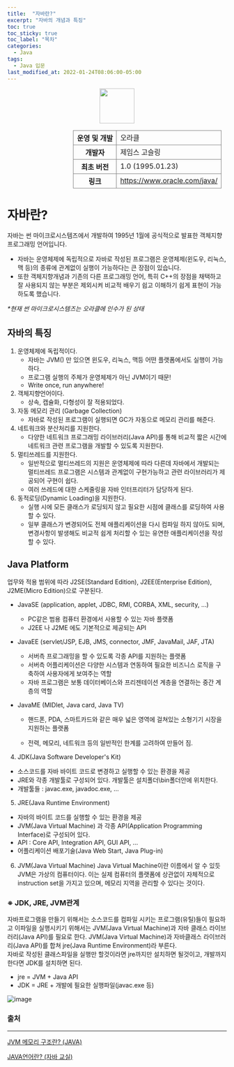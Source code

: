 ```yaml
---
title:  "자바란?"
excerpt: "자바의 개념과 특징"
toc: true
toc_sticky: true
toc_label: "목차"
categories:
  - Java
tags:
  - Java 입문
last_modified_at: 2022-01-24T08:06:00-05:00
---
```

<style>
  th,td {border: 1px solid gray;}
</style>

<div style="text-align:center;">
    <img style="width:80px;" src="https://w.namu.la/s/95f3898eb4996f6ba5a3930b212b295da56e062e9427da87331a510d3d868bd81f24d10d242ca0d93f4ad94053b9321549cb4590ea815a8d39ba92cde1a7da4499ad6d93e2767112f9d0c60ef4cffdcfe6e248936ca50a4dc5bd3ccf3d544345">
</div>
<div style="text-align:center;margin-left:30%;margin-top:15px;">
   <table>
      <tr>
        <th>운영 및 개발</th>
        <td>오라클</td>
      </tr>
      <tr>
        <th>개발자</th>
        <td>제임스 고슬링</td>
      </tr>
      <tr>
        <th>최초 버전</th>
        <td>1.0 (1995.01.23)</td>
      </tr>
      <tr>
        <th>링크</th>
        <td><a href="https://www.oracle.com/java/">https://www.oracle.com/java/</a></td>
      </tr>
    </table>
</div>

# 자바란?
자바는 썬 마이크로시스템즈에서 개발하여 1995년 1월에 공식적으로 발표한 객체지향 프로그래밍 언어입니다. 
- 자바는 운영체제에 독립적으로 자바로 작성된 프로그램은 운영체제(윈도우, 리눅스, 맥 등)의 종류에 관계없이 실행이 가능하다는 큰 장점이 있습니다.  
- 또한 객체지향개념과 기존의 다른 프로그래밍 언어, 특히 C++의 장점을 채택하고 잘 사용되지 않는 부분은 제외시켜 비교적 배우기 쉽고 이해하기 쉽게 표현이 가능하도록 했습니다. 

_*현재 썬 마이크로시스템즈는 오라클에 인수가 된 상태_
  
## 자바의 특징
1. 운영체제에 독립적이다. 
   -  자바는 JVM() 만 있으면 윈도우, 리눅스, 맥등 어떤 플랫폼에서도 실행이 가능하다.
   - 프로그램 실행의 주체가 운영체제가 아닌 JVM이기 때문!
   - Write once, run anywhere!
2. 객체지향언어이다.
   - 상속, 캡슐화, 다형성이 잘 적용되었다.
3. 자동 메모리 관리 (Garbage Collection)
    - 자바로 작성된 프로그램이 실행되면 GC가 자동으로 메모리 관리를 해준다.
4. 네트워크와 분산처리를 지원한다.
   - 다양한 네트워크 프로그래밍 라이브러리(Java API)를 통해 비교적 짧은 시간에 네트워크 관련 프로그램을 개발할 수 있도록 지원한다.
5. 멀티쓰레드를 지원한다.
   - 일반적으로 멀티쓰레드의 지원은 운영체제에 따라 다른데 자바에서 개발되는 멀티쓰레드 프로그램은 시스템과 관계없이 구현가능하고 관련 라이브러리가 제공되어 구현이 쉽다. 
   - 여러 쓰레드에 대한 스케줄링을 자바 인터프리터가 담당하게 된다. 
6. 동적로딩(Dynamic Loading)을 지원한다.
   - 실행 시에 모든 클래스가 로딩되지 않고 필요한 시점에 클래스를 로딩하여 사용할 수 있다. 
   - 일부 클래스가 변경되어도 전체 애플리케이션을 다시 컴파일 하지 않아도 되며, 변경사항이 발생해도 비교적 쉽게 처리할 수 있는 유연한 애플리케이션을 작성할 수 있다. 


## Java Platform

업무와 적용 범위에 따라 J2SE(Standard Edition), J2EE(Enterprise Edition), J2ME(Micro Edition)으로 구분된다.

- JavaSE (application, applet, JDBC, RMI, CORBA, XML, security, ...)
  - PC같은 범용 컴퓨터 환경에서 사용할 수 있는 자바 플랫폼
  - J2EE 나 J2ME 에도 기본적으로 제공되는 API
- JavaEE (servlet/JSP, EJB, JMS, connector, JMF, JavaMail, JAF, JTA)
  - 서버측 프로그래밍을 할 수 있도록 각종 API를 지원하는 플랫폼
  - 서버측 어플리케이션은 다양한 시스템과 연동하여 필요한 비즈니스 로직을 구축하여 사용자에게 보여주는 역할
  - 자바 프로그램은 보통 데이터베이스와 프리젠테이션 계층을 연결하는 중간 계층의 역할

- JavaME (MIDlet, Java card, Java TV)
  - 핸드폰, PDA, 스마트카드와 같은 매우 넓은 영역에 걸쳐있는 소형기기 시장을 지원하는 플랫폼

  - 전력, 메모리, 네트워크 등의 일반적인 한계를 고려하여 만들어 짐.
 

4. JDK(Java Software Developer's Kit)
-  소스코드를 자바 바이트 코드로 변경하고 실행할 수 있는 환경을 제공
-  JRE와 각종 개발툴로 구성되어 있다. 개발툴은 설치폴더\bin폴더안에 위치한다.
-  개발툴들 : javac.exe, javadoc.exe, ...


5. JRE(Java Runtime Environment)
- 자바의 바이트 코드를 실행할 수 있는 환경을 제공
- JVM(Java Virtual Machine) 과 각종 API(Application Programming Interface)로 구성되어 있다.
- API : Core API, Integration API, GUI API, ...
- 어플리케이션 배포기술(Java Web Start, Java Plug-in)

 
6. JVM(Java Virtual Machine)
Java Virtual Machine이란 이름에서 알 수 있듯 JVM은 가상의 컴퓨터이다. 이는 실제 컴퓨터의 플랫폼에 상관없이 자체적으로 instruction set을 가지고 있으며, 메모리 지역을 관리할 수 있다는 것이다.



### ※ JDK, JRE, JVM관계
자바프로그램을 만들기 위해서는 소스코드를 컴파일 시키는 프로그램(유틸)들이 필요하고 이파일을 실행시키기 위해서는 JVM(Java Virtual Machine)과 자바 클래스 라이브러리(Java API)를 필요로 한다.
JVM(Java Virtual Machine)과 자바클래스 라이브러리(Java API)를 합쳐 jre(Java Runtime Environment)라 부른다.  
자바로 작성된 클래스파일을 실행만 할것이라면 jre까지만 설치하면 될것이고, 개발까지 한다면 JDK를 설치하면 된다.

- jre = JVM + Java API
- JDK = JRE + 개발에 필요한 실행파일(javac.exe 등)

![image](https://user-images.githubusercontent.com/86641773/152208646-df221987-84cb-46b9-b603-a01f63655a25.png)



 ### 출처 
 ---
[JVM 메모리 구조란? (JAVA)](https://steady-coding.tistory.com/305)

[JAVA언어란? (자바 교실)](https://cafe.naver.com/jjdev/227)